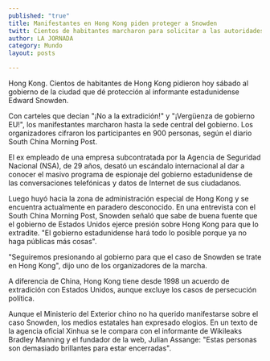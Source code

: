 ```yaml
---
published: "true"
title: Manifestantes en Hong Kong piden proteger a Snowden
twitt: Cientos de habitantes marcharon para solicitar a las autoridades salvaguardar al informante
author: LA JORNADA
category: Mundo
layout: posts

---
```


Hong Kong. Cientos de habitantes de Hong Kong pidieron hoy sábado al gobierno de la ciudad que dé protección al informante estadunidense Edward Snowden.

Con carteles que decían "¡No a la extradición!" y "¡Vergüenza de gobierno EU!", los manifestantes marcharon hasta la sede central del gobierno. Los organizadores cifraron los participantes en 900 personas, según el diario South China Morning Post.

El ex empleado de una empresa subcontratada por la Agencia de Seguridad Nacional (NSA), de 29 años, desató un escándalo internacional al dar a conocer el masivo programa de espionaje del gobierno estadunidense de las conversaciones telefónicas y datos de Internet de sus ciudadanos.

Luego huyó hacia la zona de administración especial de Hong Kong y se encuentra actualmente en paradero desconocido. En una entrevista con el South China Morning Post, Snowden señaló que sabe de buena fuente que el gobierno de Estados Unidos ejerce presión sobre Hong Kong para que lo extradite. "El gobierno estadunidense hará todo lo posible porque ya no haga públicas más cosas".

"Seguiremos presionando al gobierno para que el caso de Snowden se trate en Hong Kong", dijo uno de los organizadores de la marcha.

A diferencia de China, Hong Kong tiene desde 1998 un acuerdo de extradición con Estados Unidos, aunque excluye los casos de persecución política.

Aunque el Ministerio del Exterior chino no ha querido manifestarse sobre el caso Snowden, los medios estatales han expresado elogios. En un texto de la agencia oficial Xinhua se le compara con el informante de Wikileaks Bradley Manning y el fundador de la web, Julian Assange: "Estas personas son demasiado brillantes para estar encerradas".

